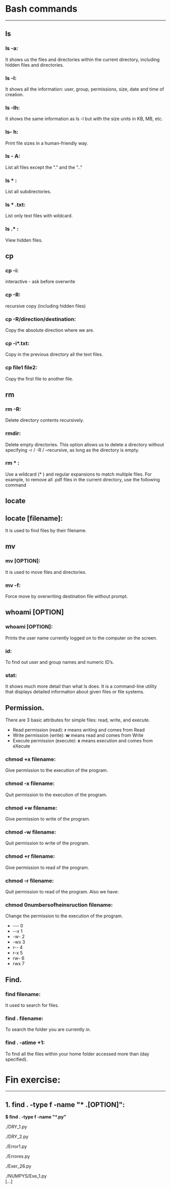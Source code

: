 # Bash commands
---------------------------------------------------------------------------------------------------------------------------------------------------------
## ls
### ls -a: 
It shows us the files and directories within the current directory, including hidden files and directories.
### ls -l:
It shows all the information: user, group, permissions, size, date and time of creation.
### ls -lh:
It shows the same information as ls -l but with the size units in KB, MB, etc.
### ls- h:
Print file sizes in a human-friendly way.
### ls - A:
List all files except the "." and the ".."
### ls * :
List all subdirectories.
### ls * .txt:
List only text files with wildcard.
### ls .* :
View hidden files.
## cp
### cp -i:
interactive - ask before overwrite
### cp -R:
recursive copy (including hidden files)
### cp -R/direction/destination: 
Copy the absolute direction where we are.
###  cp -i*.txt: 
Copy in the previous directory all the text files.
###  cp file1  file2: 
Copy the first file to another file.
## rm
### rm -R:
Delete directory contents recursively.
### rmdir:
Delete empty directories. This option allows us to delete a directory without specifying -r / -R / –recursive, as long as the directory is empty.
### rm * :
Use a wildcard (* ) and regular expansions to match multiple files. For example, to remove all .pdf files in the current directory, use the following command
## locate
## locate [filename]:
It is used to find files by their filename. 
## mv
### mv [OPTION]:
It is used to move files and directories.
### mv -f:
Force move by overwriting destination file without prompt.
## whoami [OPTION]
### whoami [OPTION]:
Prints the user name currently logged on to the computer on the screen.
### id:
To find out user and group names and numeric ID’s.
### stat:
It shows much more detail than what ls does. It is a command-line utility that displays detailed information about given files or file systems.
## Permission.
There are 3 basic attributes for simple files: read, write, and execute.

* Read permission (read):
**r** means writing and comes from Read
* Write permission (write):
**w** means read and comes from Write
* Execute permission (execute):
**x** means execution and comes from eXecute
### chmod +x filename: 
Give permission to the execution of the program.
### chmod -x filename: 
Quit permission to the execution of the program.
### chmod +w filename: 
Give permission to write of the program.
### chmod -w filename: 
Quit permission to write of the program.
### chmod +r filename: 
Give permission to read of the program.
### chmod -r filename: 
Quit permission to read of the program.
Also we have:
### chmod 0numbersofheinsruction filename: 
Change the permission to the execution of the program.        

* --- 0
* --x 1
* -w- 2
* -wx 3
* r-- 4
* r-x 5
* rw- 6
* rwx 7
## Find.
### find filename:
It used to search for files.
### find . filename:
To search the folder you are currently in.
### find . -atime +1:
To find all the files within your home folder accessed more than (day specified).
# Fin exercise:
---------------------------------------------------------------------------------------------------------------------------------------------------------
## 1. find . -type f -name "* .[OPTION]":
**$ find . -type f -name "*.py"**

./DRY_1.py        

./DRY_2.py       

./Error1.py        

./Errores.py        

./Exer_26.py       

./NUMPYS/Exe_1.py       
[...]



